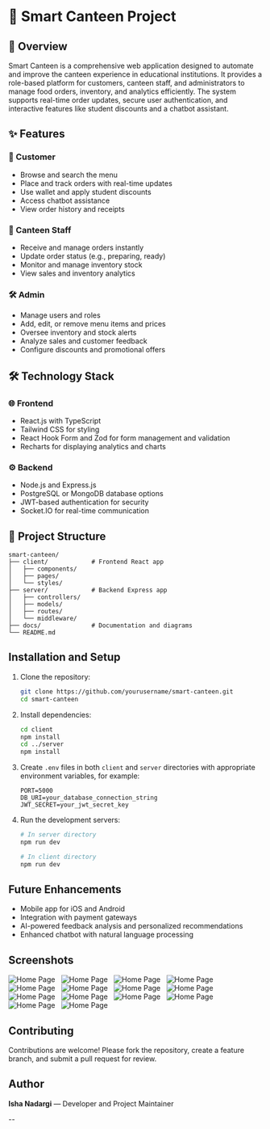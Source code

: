 # 🏪 Smart Canteen Project

## 📝 Overview

Smart Canteen is a comprehensive web application designed to automate and improve the canteen experience in educational institutions. It provides a role-based platform for customers, canteen staff, and administrators to manage food orders, inventory, and analytics efficiently. The system supports real-time order updates, secure user authentication, and interactive features like student discounts and a chatbot assistant.

## ✨ Features

### 👤 Customer

* Browse and search the menu  
* Place and track orders with real-time updates  
* Use wallet and apply student discounts  
* Access chatbot assistance  
* View order history and receipts  

### 🍳 Canteen Staff

* Receive and manage orders instantly  
* Update order status (e.g., preparing, ready)  
* Monitor and manage inventory stock  
* View sales and inventory analytics  

### 🛠️ Admin

* Manage users and roles  
* Add, edit, or remove menu items and prices  
* Oversee inventory and stock alerts  
* Analyze sales and customer feedback  
* Configure discounts and promotional offers  

## 🛠️ Technology Stack

### 🌐 Frontend

* React.js with TypeScript  
* Tailwind CSS for styling  
* React Hook Form and Zod for form management and validation  
* Recharts for displaying analytics and charts  

### ⚙️ Backend

* Node.js and Express.js  
* PostgreSQL or MongoDB database options  
* JWT-based authentication for security  
* Socket.IO for real-time communication  

## 📂 Project Structure

```
smart-canteen/
├── client/            # Frontend React app  
│   ├── components/    
│   ├── pages/         
│   └── styles/        
├── server/            # Backend Express app  
│   ├── controllers/   
│   ├── models/        
│   ├── routes/        
│   └── middleware/    
├── docs/              # Documentation and diagrams  
└── README.md          
```

## Installation and Setup

1. Clone the repository:

   ```bash
   git clone https://github.com/yourusername/smart-canteen.git
   cd smart-canteen
   ```

2. Install dependencies:

   ```bash
   cd client
   npm install
   cd ../server
   npm install
   ```

3. Create `.env` files in both `client` and `server` directories with appropriate environment variables, for example:

   ```
   PORT=5000
   DB_URI=your_database_connection_string
   JWT_SECRET=your_jwt_secret_key
   ```

4. Run the development servers:

   ```bash
   # In server directory
   npm run dev

   # In client directory
   npm run dev
   ```

## Future Enhancements

* Mobile app for iOS and Android
* Integration with payment gateways
* AI-powered feedback analysis and personalized recommendations
* Enhanced chatbot with natural language processing
  
## Screenshots
![Home Page](./Images/1.png)
&nbsp;
![Home Page](./Images/2.png)
&nbsp;
![Home Page](./Images/3.png)
&nbsp;
![Home Page](./Images/4.png)
&nbsp;
![Home Page](./Images/5.png)
&nbsp;
![Home Page](./Images/6.png)
&nbsp;
![Home Page](./Images/7.png)
&nbsp;
![Home Page](./Images/8.png)
&nbsp;
![Home Page](./Images/9.png)
&nbsp;
![Home Page](./Images/10.png)
&nbsp;
![Home Page](./Images/11.png)
&nbsp;
![Home Page](./Images/12.png)
&nbsp;
![Home Page](./Images/13.png)
&nbsp;
![Home Page](./Images/14.png)
&nbsp;

## Contributing

Contributions are welcome! Please fork the repository, create a feature branch, and submit a pull request for review.



## Author

**Isha Nadargi** — Developer and Project Maintainer

--
